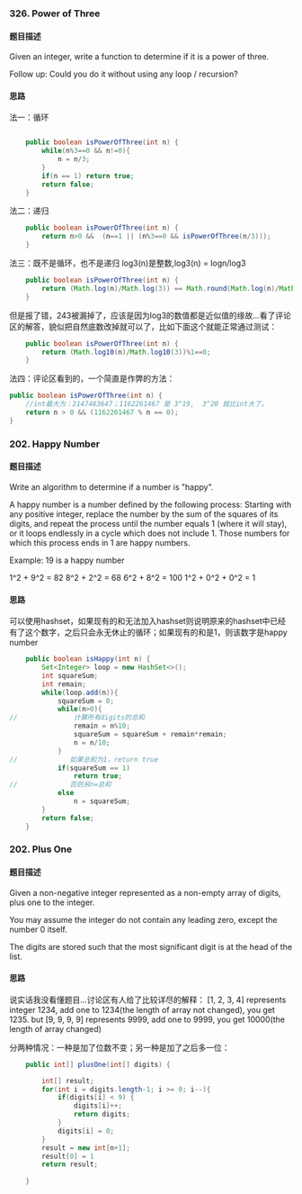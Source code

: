 ### 326. Power of Three
#### 题目描述

Given an integer, write a function to determine if it is a power of three.

Follow up:
Could you do it without using any loop / recursion?

#### 思路

法一：循环
```java

    public boolean isPowerOfThree(int n) {
        while(n%3==0 && n!=0){
            n = n/3;
        }
        if(n == 1) return true;
        return false;
    }

```

法二：递归
```java
	public boolean isPowerOfThree(int n) {
        return n>0 &&  (n==1 || (n%3==0 && isPowerOfThree(n/3)));
    }
```

法三：既不是循环，也不是递归
log3(n)是整数,log3(n) = logn/log3
```java
    public boolean isPowerOfThree(int n) {
        return (Math.log(n)/Math.log(3)) == Math.round(Math.log(n)/Math.log(3));
    }
```
但是报了错，243被漏掉了，应该是因为log3的数值都是近似值的缘故...看了评论区的解答，貌似把自然底数改掉就可以了，比如下面这个就能正常通过测试：
```java
	public boolean isPowerOfThree(int n) {
        return (Math.log10(n)/Math.log10(3))%1==0;
    }
```
法四：评论区看到的，一个简直是作弊的方法：
```java
public boolean isPowerOfThree(int n) {
	//int最大为：2147483647；1162261467 是 3^19,  3^20 就比int大了。  
    return n > 0 && (1162261467 % n == 0);
}
```

### 202. Happy Number
#### 题目描述

Write an algorithm to determine if a number is "happy".

A happy number is a number defined by the following process: Starting with any positive integer, replace the number by the sum of the squares of its digits, and repeat the process until the number equals 1 (where it will stay), or it loops endlessly in a cycle which does not include 1. Those numbers for which this process ends in 1 are happy numbers.

Example: 19 is a happy number

1^2 + 9^2 = 82
8^2 + 2^2 = 68
6^2 + 8^2 = 100
1^2 + 0^2 + 0^2 = 1

#### 思路

可以使用hashset，如果现有的和无法加入hashset则说明原来的hashset中已经有了这个数字，之后只会永无休止的循环；如果现有的和是1，则该数字是happy number

```java
	public boolean isHappy(int n) {
        Set<Integer> loop = new HashSet<>();
        int squareSum;
        int remain;
        while(loop.add(n)){
            squareSum = 0;
            while(n>0){
//              计算所有digits的总和
                remain = n%10;
                squareSum = squareSum + remain*remain;
                n = n/10;
            }
//             如果总和为1，return true
            if(squareSum == 1) 
                return true;
//             否则另n=总和
            else 
                n = squareSum;
        }
        return false;
    }
```

### 202. Plus One
#### 题目描述
Given a non-negative integer represented as a non-empty array of digits, plus one to the integer.

You may assume the integer do not contain any leading zero, except the number 0 itself.

The digits are stored such that the most significant digit is at the head of the list.

#### 思路
说实话我没看懂题目...讨论区有人给了比较详尽的解释：
[1, 2, 3, 4] represents integer 1234, add one to 1234(the length of array not changed), you get 1235. but [9, 9, 9, 9] represents 9999, add one to 9999, you get 10000(the length of array changed)

分两种情况：一种是加了位数不变；另一种是加了之后多一位：

```java
	public int[] plusOne(int[] digits) {

        int[] result;
        for(int i = digits.length-1; i >= 0; i--){
            if(digits[i] < 9) {
                digits[i]++;
                return digits;
            }
            digits[i] = 0;
        }
        result = new int[n+1];
        result[0] = 1
        return result;
        
    }
```